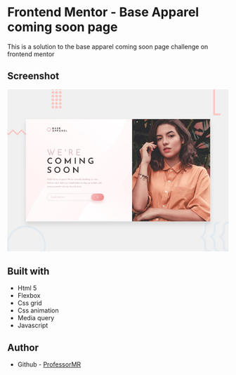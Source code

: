 # Frontend Mentor - Base Apparel coming soon page

This is a solution to the base apparel coming soon page challenge on frontend mentor

## Screenshot

![Design preview for the Base Apparel coming soon page coding challenge](./design/desktop-preview.jpg)

## Built with

- Html 5
- Flexbox
- Css grid
- Css animation
- Media query
- Javascript

## Author

- Github - [ProfessorMR](https://github.com/ProfessorMR/)
